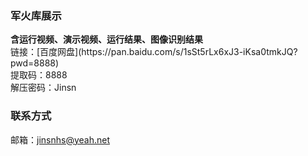 ### 军火库展示
<p>
<b>含运行视频、演示视频、运行结果、图像识别结果</b></br>
链接：[百度网盘](https://pan.baidu.com/s/1sSt5rLx6xJ3-iKsa0tmkJQ?pwd=8888)</br>
提取码：8888</br>
解压密码：Jinsn  </br>
</p>

### 联系方式
邮箱：jinsnhs@yeah.net

